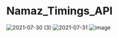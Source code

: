 # Namaz_Timings_API
![2021-07-30 (3)](https://user-images.githubusercontent.com/61928905/127715250-8e675783-f8d0-47b5-9d23-ec9b9c16b5d6.png)
![2021-07-31](https://user-images.githubusercontent.com/61928905/127715151-7586d788-6fee-4afd-ba17-c3be8bc1730c.png)
![image](https://user-images.githubusercontent.com/61928905/127481952-e042641b-d374-4efa-8f59-e552c945a003.png)
